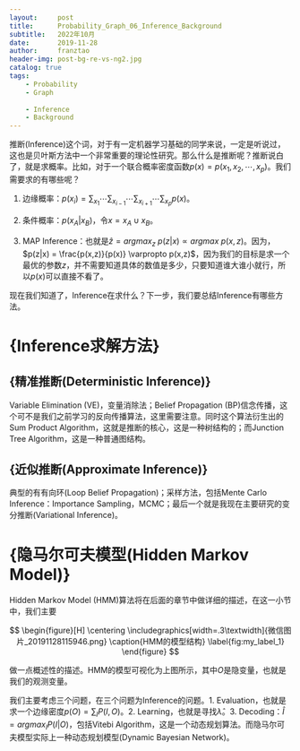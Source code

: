 ```yaml
---
layout:     post
title:      Probability_Graph_06_Inference_Background
subtitle:   2022年10月
date:       2019-11-28
author:     franztao
header-img: post-bg-re-vs-ng2.jpg
catalog: true
tags:
    - Probability
    - Graph
    
    - Inference
    - Background
---
```


推断(Inference)这个词，对于有一定机器学习基础的同学来说，一定是听说过，这也是贝叶斯方法中一个非常重要的理论性研究。那么什么是推断呢？推断说白了，就是求概率。比如，对于一个联合概率密度函数$p(x)=p(x_1,x_2,\cdots,x_p)$。我们需要求的有哪些呢？

1. 边缘概率：$p(x_i) = \sum_{x_1}\cdots\sum_{x_{i-1}}\cdots\sum_{x_{i+1}}\cdots\sum_{x_p}p(x)$。

2. 条件概率：$p(x_A|x_B)$，令$x=x_A\cup x_B$。

3. MAP Inference：也就是$\hat{z} = argmax_z\ p(z|x) \varpropto argmax \ p(x,z)$。因为，$p(z|x) = \frac{p(x,z)}{p(x)} \varpropto p(x,z)$，因为我们的目标是求一个最优的参数$z$，并不需要知道具体的数值是多少，只要知道谁大谁小就行，所以$p(x)$可以直接不看了。

现在我们知道了，Inference在求什么？下一步，我们要总结Inference有哪些方法。

#  {Inference求解方法}
##    {精准推断(Deterministic Inference)}
Variable Elimination (VE)，变量消除法；Belief Propagation (BP)信念传播，这个可不是我们之前学习的反向传播算法，这里需要注意。同时这个算法衍生出的Sum Product Algorithm，这就是推断的核心，这是一种树结构的；而Junction Tree Algorithm，这是一种普通图结构。

##    {近似推断(Approximate Inference)}
典型的有有向环(Loop Belief Propagation)；采样方法，包括Mente Carlo Inference：Importance Sampling，MCMC；最后一个就是我现在主要研究的变分推断(Variational Inference)。

#  {隐马尔可夫模型(Hidden Markov Model)}
Hidden Markov Model (HMM)算法将在后面的章节中做详细的描述，在这一小节中，我们主要

$$
\begin{figure}[H]
    \centering
    \includegraphics[width=.3\textwidth]{微信图片_20191128115946.png}
    \caption{HMM的模型结构}
    \label{fig:my_label_1}
\end{figure}
$$

做一点概述性的描述。HMM的模型可视化为上图所示，其中$O$是隐变量，也就是我们的观测变量。

我们主要考虑三个问题，在三个问题为Inference的问题。1. Evaluation，也就是求一个边缘密度$p(O) = \sum_I P(I,O)$。2. Learning，也就是寻找$\hat{\lambda}$。3. Decoding：$\hat{I} = argmax_I P(I|O)$，包括Vitebi Algorithm，这是一个动态规划算法。而隐马尔可夫模型实际上一种动态规划模型(Dynamic Bayesian Network)。
